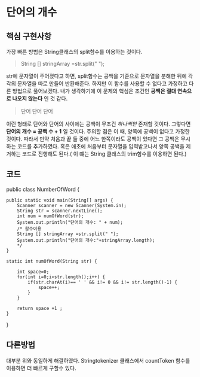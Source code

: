 단어의 개수
============================
## 핵심 구현사항
가장 빠른 방법은 String클래스의 split함수를 이용하는 것이다. 
> String [] stringArray =str.split(" ");

str에 문자열이 주어졌다고 하면, split함수는 공백을 기준으로 문자열을 분해한 뒤에 각각의 문자열을 따로 만들어 반환해준다. 
하지만 이 함수를 사용할 수 없다고 가정하고 다른 방법으로 풀어보겠다.
내가 생각하기에 이 문제의 핵심은 조건인  __공백은 절대 연속으로 나오지 않는다__ 인 것 같다.
> 단어 단어 단어

이런 형태로 단어와 단어의 사이에는 공백이 무조건 _하나씩만_ 존재할 것이다. 그렇다면 __단어의 개수 = 공백 수 + 1__ 일 것이다. 주의할 점은 이 때, 양쪽에 공백이 없다고 가정한 것이다. 
따라서 만약 처음과 끝 둘 중에 어느 한쪽이라도 공백이 있다면 그 공백은 무시하는 코드를 추가하였다. 혹은 애초에 처음부터 문자열을 입력받고나서 양쪽 공백을 제거하는 코드로 진행해도 된다.( 이 떄는 
String 클래스의 trim함수를 이용하면 된다.)

## 코드
  public class NumberOfWord {

	public static void main(String[] args) {
		Scanner scanner = new Scanner(System.in);
		String str = scanner.nextLine();
		int num = numOfWord(str);
		System.out.println("단어의 개수: " + num);
		/* 함수이용
		String [] stringArray =str.split(" ");
		System.out.println("단어의 개수:"+stringArray.length);
		*/
	}
	
	static int numOfWord(String str) {
		
		int space=0;
		for(int i=0;i<str.length();i++) {
			if(str.charAt(i)== ' ' && i!= 0 && i!= str.length()-1) {
				space++;
			}					
		}
		
		return space +1 ;
	}
  }
## 다른방법
대부분 위와 동일하게 해결하였다. Stringtokenizer 클래스에서 countToken 함수를 이용하면 더 빠르게 구할수 있다. 
